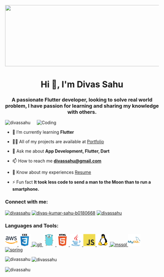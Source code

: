 <img width="1200" height="200" src="https://static.vecteezy.com/system/resources/previews/002/949/141/non_2x/programming-code-coding-or-hacker-background-vector.jpg">
<h1 align="center">Hi 👋, I'm Divas Sahu</h1>
<h3 align="center">A passionate Flutter developer, looking to solve real world problem, I have passion for learning and sharing my knowledge with others.</h3>
<img align="right" alt="Coding" width="400" src="https://c.tenor.com/qJ5evVs-_uUAAAAC/coding.gif">

<p align="left"> <img src="https://komarev.com/ghpvc/?username=divassahu&label=Profile%20views&color=0e75b6&style=flat" alt="divassahu" /> </p>

- 🌱 I’m currently learning **Flutter**

- 👨‍💻 All of my projects are available at [Portfolio](https://divassahu.github.io/)

- 💬 Ask me about **App Development, Flutter, Dart**

- 📫 How to reach me **divassahu@gmail.com**

- 📄 Know about my experiences [Resume](https://drive.google.com/file/d/1G-dmanzee4LXTDajmGimB4kVBOhglP61/view?usp=sharing)

- ⚡ Fun fact **It took less code to send a man to the Moon than to run a smartphone.**

<h3 align="left">Connect with me:</h3>
<p align="left">
<a href="https://twitter.com/divassahu" target="blank"><img align="center" src="https://raw.githubusercontent.com/rahuldkjain/github-profile-readme-generator/master/src/images/icons/Social/twitter.svg" alt="divassahu" height="30" width="40" /></a>
<a href="https://linkedin.com/in/divas-kumar-sahu-b0180668" target="blank"><img align="center" src="https://raw.githubusercontent.com/rahuldkjain/github-profile-readme-generator/master/src/images/icons/Social/linked-in-alt.svg" alt="divas-kumar-sahu-b0180668" height="30" width="40" /></a>
<a href="https://auth.geeksforgeeks.org/user/divassahu" target="blank"><img align="center" src="https://raw.githubusercontent.com/rahuldkjain/github-profile-readme-generator/master/src/images/icons/Social/geeks-for-geeks.svg" alt="divassahu" height="30" width="40" /></a>
</p>

<h3 align="left">Languages and Tools:</h3>
<p align="left"> <a href="https://aws.amazon.com" target="_blank" rel="noreferrer"> <img src="https://raw.githubusercontent.com/devicons/devicon/master/icons/amazonwebservices/amazonwebservices-original-wordmark.svg" alt="aws" width="40" height="40"/> </a> <a href="https://www.w3schools.com/css/" target="_blank" rel="noreferrer"> <img src="https://raw.githubusercontent.com/devicons/devicon/master/icons/css3/css3-original-wordmark.svg" alt="css3" width="40" height="40"/> </a> <a href="https://git-scm.com/" target="_blank" rel="noreferrer"> <img src="https://www.vectorlogo.zone/logos/git-scm/git-scm-icon.svg" alt="git" width="40" height="40"/> </a> <a href="https://golang.org" target="_blank" rel="noreferrer"> <img src="https://raw.githubusercontent.com/devicons/devicon/master/icons/go/go-original.svg" alt="go" width="40" height="40"/> </a> <a href="https://www.w3.org/html/" target="_blank" rel="noreferrer"> <img src="https://raw.githubusercontent.com/devicons/devicon/master/icons/html5/html5-original-wordmark.svg" alt="html5" width="40" height="40"/> </a> <a href="https://www.java.com" target="_blank" rel="noreferrer"> <img src="https://raw.githubusercontent.com/devicons/devicon/master/icons/java/java-original.svg" alt="java" width="40" height="40"/> </a> <a href="https://developer.mozilla.org/en-US/docs/Web/JavaScript" target="_blank" rel="noreferrer"> <img src="https://raw.githubusercontent.com/devicons/devicon/master/icons/javascript/javascript-original.svg" alt="javascript" width="40" height="40"/> </a> <a href="https://www.linux.org/" target="_blank" rel="noreferrer"> <img src="https://raw.githubusercontent.com/devicons/devicon/master/icons/linux/linux-original.svg" alt="linux" width="40" height="40"/> </a> <a href="https://www.microsoft.com/en-us/sql-server" target="_blank" rel="noreferrer"> <img src="https://www.svgrepo.com/show/303229/microsoft-sql-server-logo.svg" alt="mssql" width="40" height="40"/> </a> <a href="https://www.mysql.com/" target="_blank" rel="noreferrer"> <img src="https://raw.githubusercontent.com/devicons/devicon/master/icons/mysql/mysql-original-wordmark.svg" alt="mysql" width="40" height="40"/> </a> <a href="https://spring.io/" target="_blank" rel="noreferrer"> <img src="https://www.vectorlogo.zone/logos/springio/springio-icon.svg" alt="spring" width="40" height="40"/> </a> </p>

<p><img align="left" src="https://github-readme-stats.vercel.app/api/top-langs?username=divassahu&show_icons=true&locale=en&layout=compact" alt="divassahu" /></p>

<p>&nbsp;<img align="center" src="https://github-readme-stats.vercel.app/api?username=divassahu&show_icons=true&locale=en" alt="divassahu" /></p>

<p><img align="center" src="https://github-readme-streak-stats.herokuapp.com/?user=divassahu&" alt="divassahu" /></p>
